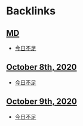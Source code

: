 
# Backlinks
## [MD](<MD.md>)
- [今日不足](<今日不足.md>)

## [October 8th, 2020](<October 8th, 2020.md>)
- [今日不足](<今日不足.md>)

## [October 9th, 2020](<October 9th, 2020.md>)
- [今日不足](<今日不足.md>)

